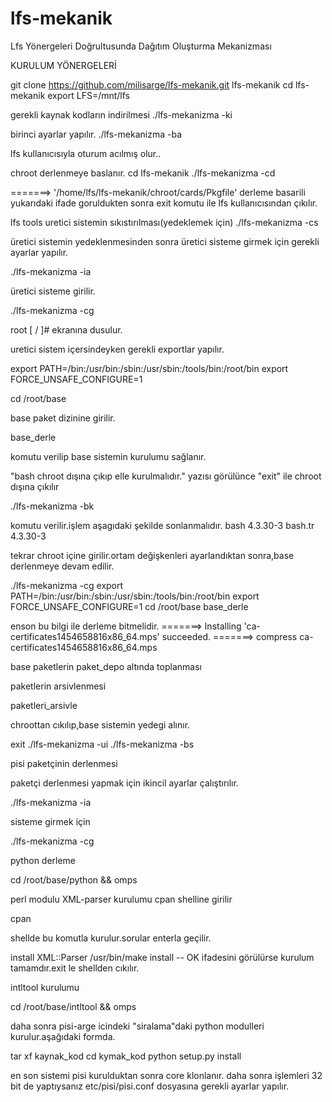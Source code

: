 # lfs-mekanik
Lfs Yönergeleri Doğrultusunda Dağıtım Oluşturma Mekanizması

 KURULUM YÖNERGELERİ

 git clone https://github.com/milisarge/lfs-mekanik.git lfs-mekanik
 cd lfs-mekanik
 export LFS=/mnt/lfs

 gerekli kaynak kodların indirilmesi 
 ./lfs-mekanizma -ki

 birinci ayarlar yapılır.
 ./lfs-mekanizma -ba

 lfs kullanıcısıyla oturum acılmış olur..

chroot derlenmeye baslanır.
 cd lfs-mekanik
 ./lfs-mekanizma -cd

 =======>  '/home/lfs/lfs-mekanik/chroot/cards/Pkgfile' derleme basarili 
 yukarıdaki ifade goruldukten sonra exit komutu ile lfs kullanıcısından çıkılır.

lfs tools uretici sistemin sıkıstırılması(yedeklemek için)
 ./lfs-mekanizma -cs

üretici sistemin yedeklenmesinden sonra üretici sisteme girmek için gerekli ayarlar yapılır.

 ./lfs-mekanizma -ia

 üretici sisteme girilir.

 ./lfs-mekanizma -cg

 root [ / ]#   ekranına dusulur.

uretici sistem içersindeyken gerekli exportlar yapılır.

 export PATH=/bin:/usr/bin:/sbin:/usr/sbin:/tools/bin:/root/bin
 export FORCE_UNSAFE_CONFIGURE=1

 cd /root/base 

base paket dizinine girilir.

 base_derle

 komutu verilip base sistemin kurulumu sağlanır.

 "bash chroot dışına çıkıp elle kurulmalıdır."  yazısı görülünce
 "exit" ile chroot dışına çıkılır

 ./lfs-mekanizma -bk

 komutu verilir.işlem aşagıdaki şekilde sonlanmalıdır.
 bash 4.3.30-3
 bash.tr 4.3.30-3

 tekrar chroot içine girilir.ortam değişkenleri ayarlandıktan sonra,base derlenmeye devam edilir.

 ./lfs-mekanizma -cg
 export PATH=/bin:/usr/bin:/sbin:/usr/sbin:/tools/bin:/root/bin
 export FORCE_UNSAFE_CONFIGURE=1
 cd /root/base
 base_derle 

 enson bu bilgi ile derleme bitmelidir.
 =======> Installing 'ca-certificates1454658816x86_64.mps' succeeded.
 =======> compress ca-certificates1454658816x86_64.mps

 base paketlerin paket_depo altında toplanması

 paketlerin arsivlenmesi

 paketleri_arsivle

 chroottan cıkılıp,base sistemin yedegi alınır.

 exit 
 ./lfs-mekanizma -ui
 ./lfs-mekanizma -bs

 pisi paketçinin derlenmesi

 paketçi derlenmesi yapmak için ikincil ayarlar çalıştırılır.

 ./lfs-mekanizma -ia

 sisteme girmek için

 ./lfs-mekanizma -cg

 python derleme

 cd /root/base/python && omps

 perl modulu XML-parser kurulumu
 cpan shelline girilir

 cpan

 shellde bu komutla kurulur.sorular enterla geçilir.

 install XML::Parser
 /usr/bin/make install  -- OK  ifadesini görülürse kurulum tamamdır.exit le shellden cıkılır.

 intltool kurulumu

 cd /root/base/intltool && omps

 daha sonra pisi-arge icindeki "siralama"daki python modulleri kurulur.aşağıdaki formda.

 tar xf kaynak_kod
 cd kymak_kod
 python setup.py install

en son sistemi pisi kurulduktan sonra core klonlanır.
daha sonra işlemleri 32 bit de yaptıysanız etc/pisi/pisi.conf dosyasına gerekli ayarlar yapılır.
